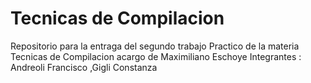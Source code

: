 # Tecnicas de Compilacion

Repositorio para la entraga del segundo trabajo Practico de la materia Tecnicas de Compilacion acargo de Maximiliano Eschoye
Integrantes : Andreoli Francisco ,Gigli Constanza 


